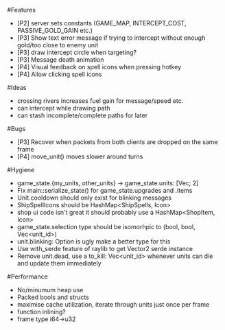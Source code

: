 #Features
 * [P2] server sets constants (GAME_MAP, INTERCEPT_COST, PASSIVE_GOLD_GAIN etc.)
 * [P3] Show text error message if trying to intercept without enough gold/too close to enemy unit
 * [P3] draw intercept circle when targeting?
 * [P3] Message death animation
 * [P4] Visual feedback on spell icons when pressing hotkey
 * [P4] Allow clicking spell icons

#Ideas
 * crossing rivers increases fuel gain for message/speed etc.
 * can intercept while drawing path
 * can stash incomplete/complete paths for later

#Bugs
 * [P3] Recover when packets from both clients are dropped on the same frame
 * [P4] move_unit() moves slower around turns

#Hygiene
 * game_state.{my_units, other_units} -> game_state.units: [Vec<Unit>; 2]
 * Fix main::serialize_state() for game_state.upgrades and .items
 * Unit.cooldown should only exist for blinking messages
 * ShipSpellIcons should be HashMap<ShipSpells, Icon>
 * shop ui code isn't great it should probably use a HashMap<ShopItem, Icon>
 * game_state.selection type should be isomorhpic to (bool, bool, Vec<unit_id>)
 * unit.blinking: Option<bool> is ugly make a better type for this
 * Use with_serde feature of raylib to get Vector2 serde instance
 * Remove unit.dead, use a to_kill: Vec<unit_id> whenever units can die and update them immediately

#Performance
 * No/minumum heap use
 * Packed bools and structs
 * maximise cache utilization, iterate through units just once per frame
 * function inlining?
 * frame type i64->u32
